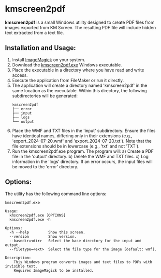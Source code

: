 # kmscreen2pdf
**kmscreen2pdf** is a small Windows utility designed to create PDF files from images exported from KM Screen. The resulting PDF file will include hidden text extracted from a text file.

## Installation and Usage:

1. Install [ImageMagick](https://imagemagick.org/script/download.php) on your system.
2. Download the [kmscreen2pdf.exe](https://github.com/mikaelmoutakis/kmscreen2pdf/releases/download/release/kmscreen2pdf_version_0.1.1_win11.zip) Windows executable.
3. Place the executable in a directory where you have read and write access.
4. Execute the application from FileMaker or run it directly.
5. The application will create a directory named 'kmscreen2pdf' in the same location as the executable. Within this directory, the following subdirectories will be generated:
    ````
    kmscreen2pdf
    ├── error
    ├── input
    ├── logs
    └── output
    ````
6. Place the WMF and TXT files in the 'input' subdirectory. Ensure the files have identical names, differing only in their extensions (e.g., 'export_2024-07-20.wmf' and 'export_2024-07-20.txt'). Note that the file extensions should be in lowercase (e.g., 'txt' and not 'TXT').
7. Run the kmscreen2pdf.exe program. The program will: a) Create a PDF file in the 'output' directory. b) Delete the WMF and TXT files. c) Log information in the 'logs' directory. If an error occurs, the input files will be moved to the 'error' directory.


## Options:
The utility has the following command line options:

```
kmscreen2pdf.exe

Usage:
  kmscreen2pdf.exe [OPTIONS]
  kmscreen2pdf.exe -h

Options:
  -h --help         Show this screen.
  --version         Show version.
  --basedir=<dir>   Select the base directory for the input and output.
  --filetype=<ext>  Select the file type for the image [default: wmf].

Description:
    This Windows program converts images and text files to PDFs with invisible text.
    Requires ImageMagick to be installed.
```

